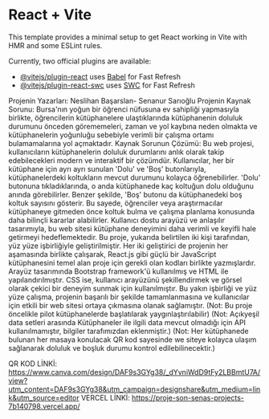 # React + Vite

This template provides a minimal setup to get React working in Vite with HMR and some ESLint rules.

Currently, two official plugins are available:

- [@vitejs/plugin-react](https://github.com/vitejs/vite-plugin-react/blob/main/packages/plugin-react/README.md) uses [Babel](https://babeljs.io/) for Fast Refresh
- [@vitejs/plugin-react-swc](https://github.com/vitejs/vite-plugin-react-swc) uses [SWC](https://swc.rs/) for Fast Refresh

Projenin Yazarları: Neslihan Başarslan- Senanur Sarıoğlu
Projenin Kaynak Sorunu: Bursa'nın yoğun bir öğrenci nüfusuna ev sahipliği yapmasıyla birlikte, öğrencilerin kütüphanelere ulaştıklarında kütüphanenin doluluk durumunu önceden görememeleri, zaman ve yol kaybına neden olmakta ve kütüphanelerin yoğunluğu sebebiyle verimli bir çalışma ortamı bulamamalarına yol açmaktadır.
Kaynak Sorunun Çözümü: Bu web projesi, kullanıcıların kütüphanelerin doluluk durumlarını anlık olarak takip edebilecekleri modern ve interaktif bir çözümdür. Kullanıcılar, her bir kütüphane için ayrı ayrı sunulan 'Dolu' ve 'Boş' butonlarıyla, kütüphanelerdeki koltukların mevcut durumunu kolayca öğrenebilirler. 'Dolu' butonuna tıkladıklarında, o anda kütüphanede kaç koltuğun dolu olduğunu anında görebilirler. Benzer şekilde, 'Boş' butonu da kütüphanedeki boş koltuk sayısını gösterir. Bu sayede, öğrenciler veya araştırmacılar kütüphaneye gitmeden önce koltuk bulma ve çalışma planlama konusunda daha bilinçli kararlar alabilirler. Kullanıcı dostu arayüzü ve anlaşılır tasarımıyla, bu web sitesi kütüphane deneyimini daha verimli ve keyifli hale getirmeyi hedeflemektedir.
Bu proje, yukarıda belirtilen iki kişi tarafından, yüz yüze işbirliğiyle geliştirilmiştir. Her iki geliştirici de projenin her aşamasında birlikte çalışarak, React.js gibi güçlü bir JavaScript kütüphanesini temel alan proje için gerekli olan kodları birlikte yazmışlardır. Arayüz tasarımında Bootstrap framework'ü kullanılmış ve HTML ile yapılandırılmıştır. CSS ise, kullanıcı arayüzünü şekillendirmek ve görsel olarak çekici bir deneyim sunmak için kullanılmıştır. Bu yakın işbirliği ve yüz yüze çalışma, projenin başarılı bir şekilde tamamlanmasına ve kullanıcılar için etkili bir web sitesi ortaya çıkmasına olanak sağlamıştır.
(Not: Bu proje öncelikle pilot kütüphanelerde başlatılarak yaygınlaştırılabilir)
(Not: Açıkyeşil data setleri arasında Kütüphaneler ile ilgili data mevcut olmadığı için API kullanılmamıştır, bilgiler tarafımızdan eklenmiştir.)
(Not: Her kütüphanede bulunan her masaya konulacak 	QR kod sayesinde we siteye kolayca ulaşım sağlanarak doluluk ve boşluk durumu kontrol edilebilinecektir.)


QR KOD LİNKİ: https://www.canva.com/design/DAF9s3GYg38/_dYvniWdD9tFy2LBBmtU7A/view?utm_content=DAF9s3GYg38&utm_campaign=designshare&utm_medium=link&utm_source=editor
VERCEL LİNKİ: https://proje-son-senas-projects-7b140798.vercel.app/
